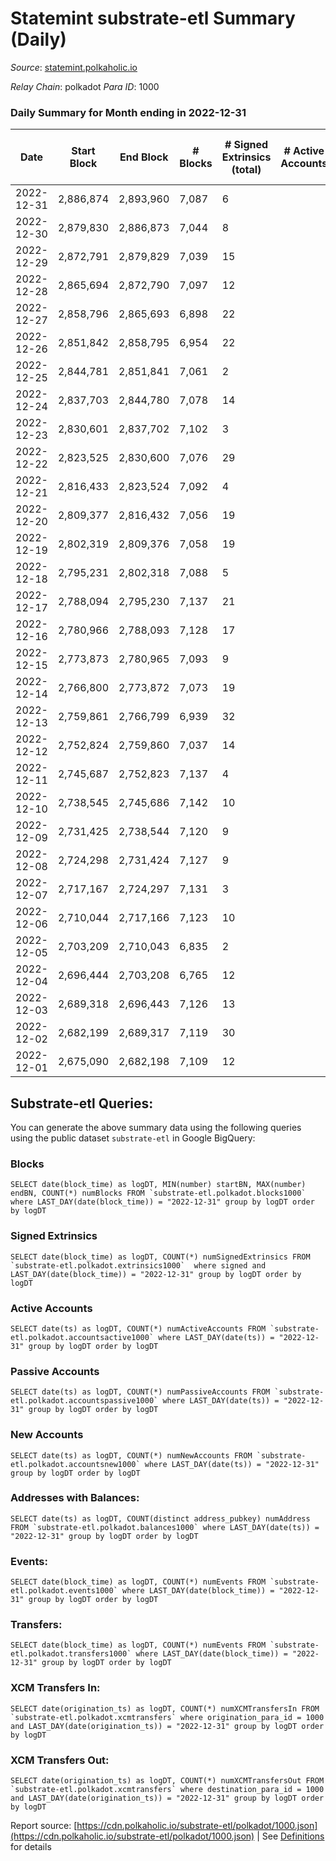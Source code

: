 # Statemint substrate-etl Summary (Daily)

_Source_: [statemint.polkaholic.io](https://statemint.polkaholic.io)

*Relay Chain*: polkadot
*Para ID*: 1000



### Daily Summary for Month ending in 2022-12-31


| Date | Start Block | End Block | # Blocks | # Signed Extrinsics (total) | # Active Accounts | # Passive | # New | # Addresses with Balances | # Events | # Transfers | # XCM Transfers In | # XCM Transfers Out | Issues | 
| ---- | ----------- | --------- | -------- | --------------------------- | ----------------- | --------- | ----- | ------------------------- | -------- | ----------- | ------------------ | ------------------- | ------ |
| 2022-12-31 | 2,886,874 | 2,893,960 | 7,087 | 6 |  |  |  | 389 | 14,216 | 4 ($0.44) | 2 ($10,433.30) | 1 ($6,502.27) |  |
| 2022-12-30 | 2,879,830 | 2,886,873 | 7,044 | 8 |  |  |  | 387 | 14,136 | 6  | 2 ($5,005.07) | 2 ($15,003.70) |  |
| 2022-12-29 | 2,872,791 | 2,879,829 | 7,039 | 15 |  |  |  | 386 | 14,195 | 11  | 8 ($1,247.50) | 8 ($241.09) |  |
| 2022-12-28 | 2,865,694 | 2,872,790 | 7,097 | 12 |  |  |  | 385 | 14,372 | 12  | 14 ($8,276.08) | 10 ($6,461.45) |  |
| 2022-12-27 | 2,858,796 | 2,865,693 | 6,898 | 22 |  |  |  | 381 | 13,956 | 19  | 8 ($38.36) | 19 ($47.61) |  |
| 2022-12-26 | 2,851,842 | 2,858,795 | 6,954 | 22 |  |  |  | 377 | 14,063 | 18 ($0.45) | 8 ($2,124.18) | 12 ($1,410.42) |  |
| 2022-12-25 | 2,844,781 | 2,851,841 | 7,061 | 2 |  |  |  | 376 | 14,156 | 2  | 4 ($901.44) | 2 ($900.52) |  |
| 2022-12-24 | 2,837,703 | 2,844,780 | 7,078 | 14 |  |  |  |  | 14,239 | 9 ($7.23) | 2 ($45.99) | 3 ($1.60) |  |
| 2022-12-23 | 2,830,601 | 2,837,702 | 7,102 | 3 |  |  |  |  | 14,230 | 3  | 1 ($9.04) | 1 ($1.98) |  |
| 2022-12-22 | 2,823,525 | 2,830,600 | 7,076 | 29 |  |  |  |  | 14,321 | 18 ($8.33) | 10 ($11,709.47) | 4 ($5,676.65) |  |
| 2022-12-21 | 2,816,433 | 2,823,524 | 7,092 | 4 |  |  |  |  | 14,217 | 3  | 2 ($800.49) | 2 ($1,269.23) |  |
| 2022-12-20 | 2,809,377 | 2,816,432 | 7,056 | 19 |  |  |  |  | 14,204 | 7 ($0.47) | 5 ($7,025.25) | 3 ($10.26) |  |
| 2022-12-19 | 2,802,319 | 2,809,376 | 7,058 | 19 |  |  |  |  | 14,257 | 15 ($5.08) | 11 ($9,785.21) | 4 ($1,432.97) |  |
| 2022-12-18 | 2,795,231 | 2,802,318 | 7,088 | 5 |  |  |  | 366 | 14,247 | 5  | 9 ($42,001.49) | 2 ($37,498.89) |  |
| 2022-12-17 | 2,788,094 | 2,795,230 | 7,137 | 21 |  |  |  | 364 | 14,426 | 15 ($3.79) | 11 ($5,503.58) | 6 ($2,799.79) |  |
| 2022-12-16 | 2,780,966 | 2,788,093 | 7,128 | 17 |  |  |  | 364 | 14,398 | 14 ($0.003) | 13 ($16,091.58) | 3 ($706.38) |  |
| 2022-12-15 | 2,773,873 | 2,780,965 | 7,093 | 9 |  |  |  | 359 | 14,257 | 4 ($0.52) | 6 ($310.58) | 1 ($500.09) |  |
| 2022-12-14 | 2,766,800 | 2,773,872 | 7,073 | 19 |  |  |  |  | 14,307 | 14  | 14 ($2,132.81) | 6 ($216,238.80) |  |
| 2022-12-13 | 2,759,861 | 2,766,799 | 6,939 | 32 |  |  |  |  | 14,088 | 17 ($5.27) | 15 ($15,094.03) | 5 ($6,851.94) |  |
| 2022-12-12 | 2,752,824 | 2,759,860 | 7,037 | 14 |  |  |  | 353 | 14,224 | 3  | 13 ($1,594.27) | 2 ($1,512.48) |  |
| 2022-12-11 | 2,745,687 | 2,752,823 | 7,137 | 4 |  |  |  | 350 | 14,332 | 2  | 5 ($715.17) | 1 ($702.11) |  |
| 2022-12-10 | 2,738,545 | 2,745,686 | 7,142 | 10 |  |  |  | 347 | 14,365 | 8  | 7 ($20,907.34) | 3 ($39,485.55) |  |
| 2022-12-09 | 2,731,425 | 2,738,544 | 7,120 | 9 |  |  |  | 346 | 14,290 | 3  | 3 ($13.41) | 1 ($1,002.86) |  |
| 2022-12-08 | 2,724,298 | 2,731,424 | 7,127 | 9 |  |  |  | 346 | 14,324 | 9  | 6 ($585.44) | 3 ($18,592.79) |  |
| 2022-12-07 | 2,717,167 | 2,724,297 | 7,131 | 3 |  |  |  | 345 | 14,311 | 3  | 7 ($4,025.62) |   |  |
| 2022-12-06 | 2,710,044 | 2,717,166 | 7,123 | 10 |  |  |  | 344 | 14,324 | 3  | 6 ($2,875.76) |   |  |
| 2022-12-05 | 2,703,209 | 2,710,043 | 6,835 | 2 |  |  |  | 343 | 13,729 | 1  | 8 ($357.98) | 1 ($320.80) |  |
| 2022-12-04 | 2,696,444 | 2,703,208 | 6,765 | 12 |  |  |  | 342 | 13,603 | 8  | 2 ($3.87) | 4 ($815.95) |  |
| 2022-12-03 | 2,689,318 | 2,696,443 | 7,126 | 13 |  |  |  | 341 | 14,322 | 6 ($0.62) | 3 ($7,075.69) | 2 ($6,638.65) |  |
| 2022-12-02 | 2,682,199 | 2,689,317 | 7,119 | 30 |  |  |  | 339 | 14,411 | 18 ($7.91) | 4 ($562.58) | 7 ($2,025.73) |  |
| 2022-12-01 | 2,675,090 | 2,682,198 | 7,109 | 12 |  |  |  | 336 | 14,371 | 22 ($2,708.54) | 5 ($188.34) | 4 ($4,967.59) |  |

## Substrate-etl Queries:
You can generate the above summary data using the following queries using the public dataset `substrate-etl` in Google BigQuery:


### Blocks
```
SELECT date(block_time) as logDT, MIN(number) startBN, MAX(number) endBN, COUNT(*) numBlocks FROM `substrate-etl.polkadot.blocks1000`  where LAST_DAY(date(block_time)) = "2022-12-31" group by logDT order by logDT
```


### Signed Extrinsics
```
SELECT date(block_time) as logDT, COUNT(*) numSignedExtrinsics FROM `substrate-etl.polkadot.extrinsics1000`  where signed and LAST_DAY(date(block_time)) = "2022-12-31" group by logDT order by logDT
```


### Active Accounts
```
SELECT date(ts) as logDT, COUNT(*) numActiveAccounts FROM `substrate-etl.polkadot.accountsactive1000` where LAST_DAY(date(ts)) = "2022-12-31" group by logDT order by logDT
```


### Passive Accounts
```
SELECT date(ts) as logDT, COUNT(*) numPassiveAccounts FROM `substrate-etl.polkadot.accountspassive1000` where LAST_DAY(date(ts)) = "2022-12-31" group by logDT order by logDT
```


### New Accounts
```
SELECT date(ts) as logDT, COUNT(*) numNewAccounts FROM `substrate-etl.polkadot.accountsnew1000` where LAST_DAY(date(ts)) = "2022-12-31" group by logDT order by logDT
```


### Addresses with Balances:
```
SELECT date(ts) as logDT, COUNT(distinct address_pubkey) numAddress FROM `substrate-etl.polkadot.balances1000` where LAST_DAY(date(ts)) = "2022-12-31" group by logDT order by logDT
```


### Events:
```
SELECT date(block_time) as logDT, COUNT(*) numEvents FROM `substrate-etl.polkadot.events1000` where LAST_DAY(date(block_time)) = "2022-12-31" group by logDT order by logDT
```


### Transfers:
```
SELECT date(block_time) as logDT, COUNT(*) numEvents FROM `substrate-etl.polkadot.transfers1000` where LAST_DAY(date(block_time)) = "2022-12-31" group by logDT order by logDT
```


### XCM Transfers In:
```
SELECT date(origination_ts) as logDT, COUNT(*) numXCMTransfersIn FROM `substrate-etl.polkadot.xcmtransfers` where origination_para_id = 1000 and LAST_DAY(date(origination_ts)) = "2022-12-31" group by logDT order by logDT
```


### XCM Transfers Out:
```
SELECT date(origination_ts) as logDT, COUNT(*) numXCMTransfersOut FROM `substrate-etl.polkadot.xcmtransfers` where destination_para_id = 1000 and LAST_DAY(date(origination_ts)) = "2022-12-31" group by logDT order by logDT
```



Report source: [https://cdn.polkaholic.io/substrate-etl/polkadot/1000.json](https://cdn.polkaholic.io/substrate-etl/polkadot/1000.json) | See [Definitions](/DEFINITIONS.md) for details
